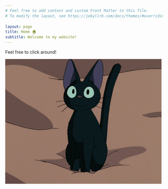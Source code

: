 ```yaml
---
# Feel free to add content and custom Front Matter to this file.
# To modify the layout, see https://jekyllrb.com/docs/themes/#overriding-theme-defaults

layout: page
title: Home 🏠
subtitle: Welcome to my website!
---
```


Feel free to click around!

![Jiji welcome](./img/jiji.gif)
